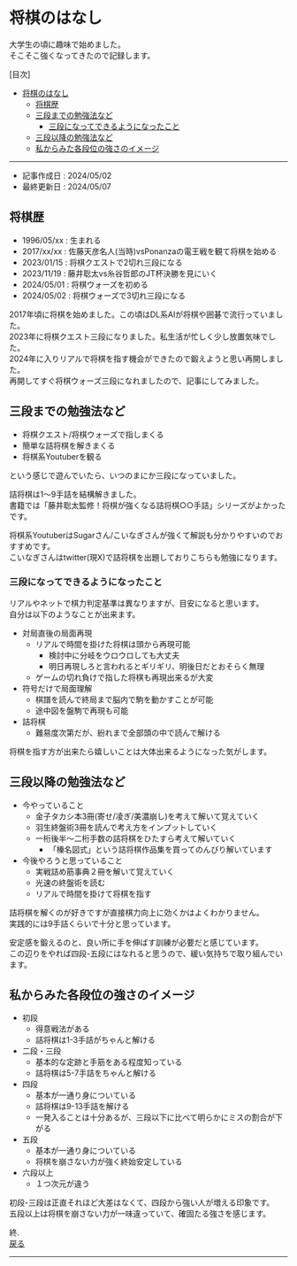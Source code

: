 # 将棋のはなし

大学生の頃に趣味で始めました。  
そこそこ強くなってきたので記録します。  

[目次]
- [将棋のはなし](#将棋のはなし)
  - [将棋歴](#将棋歴)
  - [三段までの勉強法など](#三段までの勉強法など)
    - [三段になってできるようになったこと](#三段になってできるようになったこと)
  - [三段以降の勉強法など](#三段以降の勉強法など)
  - [私からみた各段位の強さのイメージ](#私からみた各段位の強さのイメージ)

----

- 記事作成日 : 2024/05/02
- 最終更新日 : 2024/05/07

## 将棋歴

- 1996/05/xx : 生まれる
- 2017/xx/xx : 佐藤天彦名人(当時)vsPonanzaの電王戦を観て将棋を始める
- 2023/01/15 : 将棋クエストで2切れ三段になる
- 2023/11/19 : 藤井聡太vs糸谷哲郎のJT杯決勝を見にいく 
- 2024/05/01 : 将棋ウォーズを初める
- 2024/05/02 : 将棋ウォーズで3切れ三段になる

2017年頃に将棋を始めました。この頃はDL系AIが将棋や囲碁で流行っていました。  
2023年に将棋クエスト三段になりました。私生活が忙しく少し放置気味でした。  
2024年に入りリアルで将棋を指す機会ができたので鍛えようと思い再開しました。  
再開してすぐ将棋ウォーズ三段になれましたので、記事にしてみました。  

## 三段までの勉強法など

- 将棋クエスト/将棋ウォーズで指しまくる
- 簡単な詰将棋を解きまくる
- 将棋系Youtuberを観る

という感じで遊んでいたら、いつのまにか三段になっていました。  

詰将棋は1〜9手詰を結構解きました。  
書籍では「藤井聡太監修！将棋が強くなる詰将棋○○手詰」シリーズがよかったです。  

将棋系YoutuberはSugarさん/こいなぎさんが強くて解説も分かりやすいのでおすすめです。  
こいなぎさんはtwitter(現X)で詰将棋を出題しておりこちらも勉強になります。  

### 三段になってできるようになったこと

リアルやネットで棋力判定基準は異なりますが、目安になると思います。  
自分は以下のようなことが出来ます。  

- 対局直後の局面再現
  - リアルで時間を掛けた将棋は頭から再現可能
    - 検討中に分岐をウロウロしても大丈夫
    - 明日再現しろと言われるとギリギリ、明後日だとおそらく無理
  - ゲームの切れ負けで指した将棋も再現出来るが大変
- 符号だけで局面理解
  - 棋譜を読んで終局まで脳内で駒を動かすことが可能
  - 途中図を盤駒で再現も可能
- 詰将棋
  - 難易度次第だが、紛れまで全部頭の中で読んで解ける

将棋を指す方が出来たら嬉しいことは大体出来るようになった気がします。  

## 三段以降の勉強法など

- 今やっていること
  - 金子タカシ本3冊(寄せ/凌ぎ/美濃崩し)を考えて解いて覚えていく
  - 羽生終盤術3冊を読んで考え方をインプットしていく
  - 一桁後半〜二桁手数の詰将棋をひたすら考えて解いていく
    - 「榛名図式」という詰将棋作品集を買ってのんびり解いています
- 今後やろうと思っていること
  - 実戦詰め筋事典２冊を解いて覚えていく
  - 光速の終盤術を読む
  - リアルで時間を掛けて将棋を指す

詰将棋を解くのが好きですが直接棋力向上に効くかはよくわかりません。  
実践的には9手詰くらいで十分と思っています。  

安定感を鍛えるのと、良い所に手を伸ばす訓練が必要だと感じています。  
この辺りをやれば四段-五段にはなれると思うので、緩い気持ちで取り組んでいます。  

## 私からみた各段位の強さのイメージ

- 初段
  - 得意戦法がある
  - 詰将棋は1-3手詰がちゃんと解ける
- 二段・三段
  - 基本的な定跡と手筋をある程度知っている
  - 詰将棋は5-7手詰をちゃんと解ける
- 四段
  - 基本が一通り身についている
  - 詰将棋は9-13手詰を解ける
  - 一発入ることは十分あるが、三段以下に比べて明らかにミスの割合が下がる
- 五段
  - 基本が一通り身についている
  - 将棋を崩さない力が強く終始安定している
- 六段以上
  - １つ次元が違う

初段-三段は正直それほど大差はなくて、四段から強い人が増える印象です。  
五段以上は将棋を崩さない力が一味違っていて、確固たる強さを感じます。  

終.  
[戻る](./introduction.md)

---
